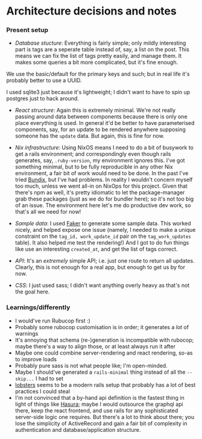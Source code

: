 # Architecture decisions and notes

### Present setup

- *Database stucture*: Everything is fairly simple; only mildly interesting
part is tags are a seperate table instead of, say, a list on the post. This
means we can fix the list of tags pretty easily, and manage them. It makes
some queries a bit more complicated, but it's fine enough.

We use the basic/default for the primary keys and such; but in real life it's
probably better to use a UUID.

I used sqlite3 just because it's lightweight; I didn't want to have to spin up
postgres just to hack around.

- *React structure*: Again this is extremely minimal. We're not really passing
around data between components because there is only one place everything is
used. In general it'd be better to have parameterised components, say, for an
update to be rendered anywhere supposing someone has the `update` data. But
again, this is fine for now.

- *Nix infrastructure*: Using NixOS means I need to do a bit of busywork to
get a rails environment; and correspondingly even though rails generates, say,
`.ruby-version`, my environment ignores this. I've got something minimal, but
to be fully reproducible in any other Nix environment, a fair bit of work
would need to be done. In the past I've tried
[Bundix](https://github.com/nix-community/bundix), but I've had problems. In
reality I wouldn't concern myself too much, unless we went all-in on NixOps
for this project. Given that there's npm as well, it's pretty idiomatic to let
the package-manager grab these packages (just as we do for bundler here); so
it's not too big of an issue. The environment here let's me do productive dev
work, so that's all we need for now!

- *Sample data*: I used [Faker](https://github.com/faker-ruby/faker) to
generate some sample data. This worked nicely, and helped expose one issue
(namely, I needed to make a unique constraint on the `tag_id, work_update_id`
 pair on the `tag_work_updates` table). It also helped me test the rendering!)
 And I got to do fun things like use an interesting `created_at`, and get the
 list of tags correct.

- *API*: It's an _extremely_ simple API; i.e. just one route to return all
updates. Clearly, this is not enough for a real app, but enough to get us by
for now.

- *CSS*: I just used sass; I didn't want anything overly heavy as that's not
the goal here.


### Learnings/differently

- I would've run Rubucop first :)
- Probably some rubocop customisation is in order; it generates a _lot_ of warnings
- It's annoying that schema (re-)generation is incompatible with rubocop;
maybe there's a way to align those, or at least always run it after
- Maybe one could combine server-rendering and react rendering, so-as to
improve loads
- Probably pure sass is not what people like; I'm open-minded.
- Maybe I should've generated a `rails-minimal` thing instead of all the
`--skip...` I had to set
- [lobsters](https://github.com/lobsters/lobsters/) seems to be a modern rails
setup that probably has a lot of best practices I could steal
- I'm not convinced that a by-hand api definition is the fastest thing in
light of things like [Hasura](https://hasura.io/); maybe I would outsource the
graphql api there, keep the react frontend, and use rails for any
sophisticated server-side logic one requires. But there's a lot to think about
there; you lose the simplicity of ActiveRecord and gain a fair bit of
complexity in authentication and database/application structure.
